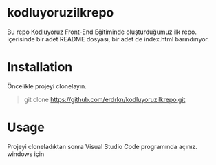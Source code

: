 # kodluyoruzilkrepo
Bu repo [Kodluyoruz](https://www.kodluyoruz.org/) Front-End Eğitiminde oluşturduğumuz ilk repo. içerisinde bir adet README dosyası, bir adet de index.html barındırıyor.

# Installation
Öncelikle projeyi clonelayın.
>git clone https://github.com/erdrkn/kodluyoruzilkrepo.git

# Usage
Projeyi cloneladıktan sonra Visual Studio Code programında açınız.
windows için
>
